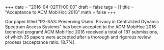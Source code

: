 +++
date = "2016-04-02T11:00:00"
draft = false
tags = []
title = "Acceptance to ACM MobiHoc 2016"
math = false
+++

Our paper titled "P2-SAS: Preserving Users' Privacy in Centralized Dynamic Spectrum Access Systems" has been accepted to the ACM MobiHoc 2016 technical program! ACM MobiHoc 2016 received a total of 187 submissions, of which 35 papers were accepted after a thorough and rigorous review process (acceptance ratio: 18.7%).

